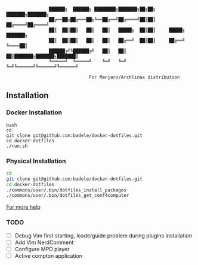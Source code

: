 
```
                ██████╗  ██████╗ ████████╗███████╗██╗██╗     ███████╗███████╗
                ██╔══██╗██╔═══██╗╚══██╔══╝██╔════╝██║██║     ██╔════╝██╔════╝
                ██║  ██║██║   ██║   ██║   █████╗  ██║██║     █████╗  ███████╗
                ██║  ██║██║   ██║   ██║   ██╔══╝  ██║██║     ██╔══╝  ╚════██║
                ██████╔╝╚██████╔╝   ██║   ██║     ██║███████╗███████╗███████║
                ╚═════╝  ╚═════╝    ╚═╝   ╚═╝     ╚═╝╚══════╝╚══════╝╚══════╝
                
                               For Manjaro/Archlinux distribution
```

## Installation

### Docker Installation

```
bash
cd
git clone git@github.com:badele/docker-dotfiles.git
cd docker-dotfiles
./run.sh
```

### Physical Installation

```bash
cd
git clone git@github.com:badele/docker-dotfiles.git
cd docker-dotfiles
./commons/user/.bin/dotfiles_install_packages
./commons/user/.bin/dotfiles_get_conf4computer
```

[For more help](https://raw.githubusercontent.com/badele/docker-dotfiles/master/commons/user/.config/nvim/doc/help.txt)

### TODO

- [ ] Debug Vim first starting, leaderguide problem during plugins installation
- [ ] Add Vim NerdComment
- [ ] Configure MPD player
- [ ] Active compton application
